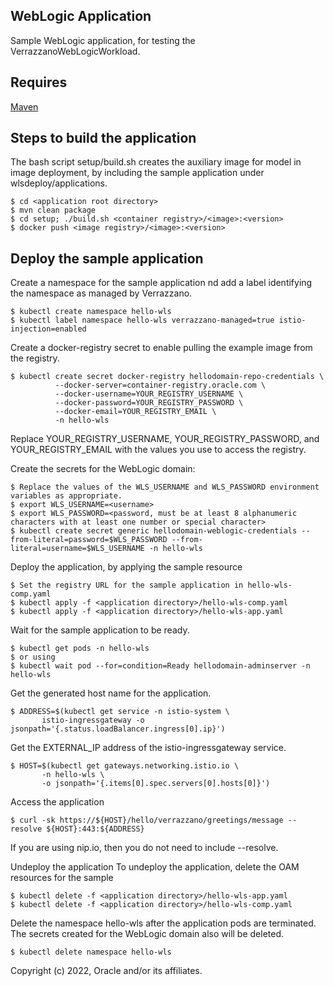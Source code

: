 ## WebLogic Application

Sample WebLogic application, for testing the VerrazzanoWebLogicWorkload.

## Requires

[Maven](https://maven.apache.org/download.cgi)

## Steps to build the application
The bash script setup/build.sh creates the auxiliary image for model in image deployment, by including the sample application under wlsdeploy/applications.

    $ cd <application root directory>
    $ mvn clean package
    $ cd setup; ./build.sh <container registry>/<image>:<version>
    $ docker push <image registry>/<image>:<version>

## Deploy the sample application

Create a namespace for the sample application nd add a label identifying the namespace as managed by Verrazzano.

    $ kubectl create namespace hello-wls
    $ kubectl label namespace hello-wls verrazzano-managed=true istio-injection=enabled

Create a docker-registry secret to enable pulling the example image from the registry.

    $ kubectl create secret docker-registry hellodomain-repo-credentials \
              --docker-server=container-registry.oracle.com \
              --docker-username=YOUR_REGISTRY_USERNAME \
              --docker-password=YOUR_REGISTRY_PASSWORD \
              --docker-email=YOUR_REGISTRY_EMAIL \
              -n hello-wls
Replace YOUR_REGISTRY_USERNAME, YOUR_REGISTRY_PASSWORD, and YOUR_REGISTRY_EMAIL with the values you use to access the registry.

Create the secrets for the WebLogic domain:

    $ Replace the values of the WLS_USERNAME and WLS_PASSWORD environment variables as appropriate.
    $ export WLS_USERNAME=<username>
    $ export WLS_PASSWORD=<password, must be at least 8 alphanumeric characters with at least one number or special character>
    $ kubectl create secret generic hellodomain-weblogic-credentials --from-literal=password=$WLS_PASSWORD --from-literal=username=$WLS_USERNAME -n hello-wls


Deploy the application, by applying the sample resource

    $ Set the registry URL for the sample application in hello-wls-comp.yaml
    $ kubectl apply -f <application directory>/hello-wls-comp.yaml
    $ kubectl apply -f <application directory>/hello-wls-app.yaml

Wait for the sample application to be ready.

    $ kubectl get pods -n hello-wls
    $ or using
    $ kubectl wait pod --for=condition=Ready hellodomain-adminserver -n hello-wls

Get the generated host name for the application.

    $ ADDRESS=$(kubectl get service -n istio-system \
           istio-ingressgateway -o jsonpath='{.status.loadBalancer.ingress[0].ip}')

Get the EXTERNAL_IP address of the istio-ingressgateway service.

    $ HOST=$(kubectl get gateways.networking.istio.io \
           -n hello-wls \
           -o jsonpath='{.items[0].spec.servers[0].hosts[0]}')

Access the application

    $ curl -sk https://${HOST}/hello/verrazzano/greetings/message --resolve ${HOST}:443:${ADDRESS}
If you are using nip.io, then you do not need to include --resolve.


Undeploy the application
To undeploy the application, delete the OAM resources for the sample

    $ kubectl delete -f <application directory>/hello-wls-app.yaml
    $ kubectl delete -f <application directory>/hello-wls-comp.yaml

Delete the namespace hello-wls after the application pods are terminated. The secrets created for the WebLogic domain also will be deleted.

    $ kubectl delete namespace hello-wls

Copyright (c) 2022, Oracle and/or its affiliates.
